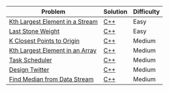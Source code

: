 | Problem                                                                                           | Solution                                   | Difficulty |
|---------------------------------------------------------------------------------------------------|--------------------------------------------|------------|
| [Kth Largest Element in a Stream](https://leetcode.com/problems/kth-largest-element-in-a-stream/) | [C++](kth_largest_element_in-a_stream.cpp) | Easy       |
| [Last Stone Weight](https://leetcode.com/problems/last-stone-weight/)                             | [C++](last_stone_weight.cpp)               | Easy       |
| [K Closest Points to Origin](https://leetcode.com/problems/k-closest-points-to-origin/)           | [C++](k_closest_points_to_origin.cpp)      | Medium     |
| [Kth Largest Element in an Array](https://leetcode.com/problems/kth-largest-element-in-an-array/) | [C++](kth_largest_element_in_an_array.cpp) | Medium     |
| [Task Scheduler](https://leetcode.com/problems/task-scheduler/)                                   | [C++](task_scheduler.cpp)                  | Medium     |
| [Design Twitter](https://leetcode.com/problems/design-twitter/)                                   | [C++](design_twitter.cpp)                  | Medium     |
| [Find Median from Data Stream](https://leetcode.com/problems/find-median-from-data-stream/)       | [C++](find_median_from_data_stream.cpp)    | Medium     |
